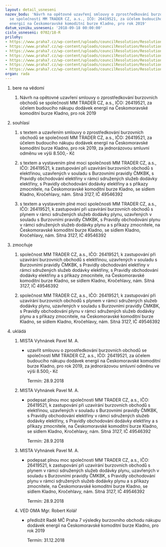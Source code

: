 ```yaml
---
layout: detail_usneseni
nazev_bodu: 'Návrh na opětovné uzavření smlouvy o zprostředkování burzovních obchodů
  se společností MM TRADER CZ, a.s., IČO: 26419521, za účelem budoucího nákupu dodávek
  energií na Českomoravské komoditní burze Kladno, pro rok 2019'
datum_vzniku_usneseni: '2018-09-18 00:00:00'
cislo_usneseni: 0702/18-R
prilohy:
- https://www.praha7.cz/wp-content/uploads/councilResolution/Resolutions/30248/export/01_burzaK2018_MM~393515.docx
- https://www.praha7.cz/wp-content/uploads/councilResolution/Resolutions/30248/export/02_burzaK2018_MM~393514.doc
- https://www.praha7.cz/wp-content/uploads/councilResolution/Resolutions/30248/export/03_burzaK2018_MM~393513.doc
- https://www.praha7.cz/wp-content/uploads/councilResolution/Resolutions/30248/export/04_burzaK2018_MM~393512.doc
- https://www.praha7.cz/wp-content/uploads/councilResolution/Resolutions/30248/export/05_burzaK2018_MM~393511.doc
- https://www.praha7.cz/wp-content/uploads/councilResolution/Resolutions/30248/export/06_burzaK2018_MM~393510.pdf
- https://www.praha7.cz/wp-content/uploads/councilResolution/Resolutions/30248/export/export~393862.pdf
organ: rada
---
```

<ol id="urzList" class="urzList_view"><li id="" class="urzClass1"><span name="1">bere na vědomí</span><ol class="urzOlClass decimal "><li style="text-align: left;" id="" class="urzClass2"><span><p>Návrh na opětovné uzavření smlouvy o zprostředkování burzovních obchodů se společností MM TRADER CZ, a.s., IČO: 26419521, za účelem budoucího nákupu dodávek energií na Českomoravské komoditní burze Kladno, pro rok 2019</p></span></li></ol></li><li id="" class="urzClass1"><span name="26">souhlasí</span><ol class="urzOlClass decimal "><li style="text-align: left;" id="" class="urzClass2"><span><p>s textem a uzavřením smlouvy o zprostředkování burzovních obchodů se společností MM TRADER CZ, a.s., IČO: 26419521, za účelem budoucího nákupu dodávek energií na Českomoravské komoditní burze Kladno, pro rok 2019, za jednorázovou smluvní odměnu ve výši 8.500,- Kč<br></p></span></li><li style="text-align: left;" id="" class="urzClass2"><span><p>s textem a vystavením plné moci společnosti MM TRADER CZ, a.s., IČO: 26419521, k zastupování při uzavírání burzovních obchodů s elektřinou, uzavřených v souladu s Burzovními pravidly ČMKBK, s Pravidly obchodování elektřiny v rámci sdružených služeb dodávky elektřiny, s Pravidly obchodování dodávky elektřiny a s příkazy zmocnitele, na Českomoravské komoditní burze Kladno, se sídlem Kladno, Kročehlavy, nám. Sítná 3127, IČ 49546392</p></span></li><li style="text-align: left;" id="" class="urzClass2"><span><p>s textem a vystavením plné moci společnosti MM TRADER CZ, a.s., IČO: 26419521, k zastupování při uzavírání burzovních obchodů s plynem v rámci sdružených služeb dodávky plynu, uzavřených v souladu s Burzovními pravidly ČMKBK, s Pravidly obchodování plynu v rámci sdružených služeb dodávky plynu a s příkazy zmocnitele, na Českomoravské komoditní burze Kladno, se sídlem Kladno, Kročehlavy, nám. Sítná 3127, IČ 49546392</p></span></li></ol></li><li id="" class="urzClass1"><span name="41">zmocňuje</span><ol class="urzOlClass decimal "><li style="text-align: left;" id="" class="urzClass2"><span><p>společnost MM TRADER CZ, a.s., IČO: 26419521, k zastupování při uzavírání burzovních obchodů s elektřinou, uzavřených v souladu s Burzovními pravidly ČMKBK, s Pravidly obchodování elektřiny v rámci sdružených služeb dodávky elektřiny, s Pravidly obchodování dodávky elektřiny a s příkazy zmocnitele, na Českomoravské komoditní burze Kladno, se sídlem Kladno, Kročehlavy, nám. Sítná 3127, IČ 49546392</p></span></li><li style="text-align: left;" id="" class="urzClass2"><span><p>společnost MM TRADER CZ, a.s., IČO: 26419521, k zastupování při uzavírání burzovních obchodů s plynem v rámci sdružených služeb dodávky plynu, uzavřených v souladu s Burzovními pravidly ČMKBK, s Pravidly obchodování plynu v rámci sdružených služeb dodávky plynu a s příkazy zmocnitele, na Českomoravské komoditní burze Kladno, se sídlem Kladno, Kročehlavy, nám. Sítná 3127, IČ 49546392</p></span></li></ol></li><li class="urzClass1" id="urzUkoly"><span name="1">ukládá</span><ol class="urzOlClass"><li class="urzClass2"><span><p>MISTA Vyhnánek Pavel M. A.</p></span><ul class="urzUlClass"><li class="urzClass3"><span><p>uzavřít smlouvu o zprostředkování burzovních obchodů se společností MM TRADER CZ, a.s., IČO: 26419521, za účelem budoucího nákupu dodávek energií na Českomoravské komoditní burze Kladno, pro rok 2019, za jednorázovou smluvní odměnu ve výši 8.500,- Kč</p></span><span class="urzUkolTermin">  Termín:&nbsp;28.9.2018</span></li></ul></li><li class="urzClass2"><span><p>MISTA Vyhnánek Pavel M. A.</p></span><ul class="urzUlClass"><li class="urzClass3"><span><p>podepsat plnou moc společnosti MM TRADER CZ, a.s., IČO: 26419521, k zastupování při uzavírání burzovních obchodů s elektřinou, uzavřených v souladu s Burzovními pravidly ČMKBK, s Pravidly obchodování elektřiny v rámci sdružených služeb dodávky elektřiny, s Pravidly obchodování dodávky elektřiny a s příkazy zmocnitele, na Českomoravské komoditní burze Kladno, se sídlem Kladno, Kročehlavy, nám. Sítná 3127, IČ 49546392</p></span><span class="urzUkolTermin">  Termín:&nbsp;28.9.2018</span></li></ul></li><li class="urzClass2"><span><p>MISTA Vyhnánek Pavel M. A.</p></span><ul class="urzUlClass"><li class="urzClass3"><span><p>podepsat plnou moc společnosti MM TRADER CZ, a.s., IČO: 26419521, k zastupování při uzavírání burzovních obchodů s plynem v rámci sdružených služeb dodávky plynu, uzavřených v souladu s Burzovními pravidly ČMKBK, s Pravidly obchodování plynu v rámci sdružených služeb dodávky plynu a s příkazy zmocnitele, na Českomoravské komoditní burze Kladno, se sídlem Kladno, Kročehlavy, nám. Sítná 3127, IČ 49546392</p></span><span class="urzUkolTermin">  Termín:&nbsp;28.9.2018</span></li></ul></li><li class="urzClass2"><span><p>VED OMA Mgr. Robert Kolář</p></span><ul class="urzUlClass"><li class="urzClass3"><span><p>předložit Radě MČ Praha 7 výsledky burzovního obchodu nákupu dodávek energií na Českomoravské komoditní burze Kladno, pro rok 2019</p></span><span class="urzUkolTermin">  Termín:&nbsp;31.12.2018</span></li></ul></li></ol></li></ol>